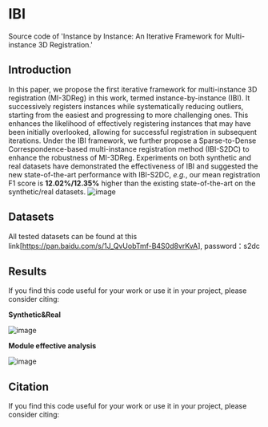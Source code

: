 # IBI
Source code of 'Instance by Instance: An Iterative Framework for Multi-instance 3D Registration.'

## Introduction
In this paper, we propose the first iterative framework for multi-instance 3D registration (MI-3DReg) in this work, termed instance-by-instance (IBI). It successively registers instances while systematically reducing outliers, starting from the easiest and progressing to more challenging ones. This enhances the likelihood of effectively registering instances that may have been initially overlooked, allowing for successful registration in subsequent iterations. Under the IBI framework, we further propose a Sparse-to-Dense Correspondence-based multi-instance registration method (IBI-S2DC) to enhance the robustness of MI-3DReg. Experiments on both synthetic and real datasets have demonstrated the effectiveness of IBI and suggested the new state-of-the-art performance with IBI-S2DC, _e.g._, our mean registration F1 score is **12.02%/12.35%** higher than the existing state-of-the-art on the synthetic/real datasets.
![image](https://github.com/user-attachments/assets/8aba13a9-c402-46fe-86f9-cac7b649a306)

## Datasets
All tested datasets can be found at this link[https://pan.baidu.com/s/1J_QvUobTmf-B4S0d8vrKvA], password：s2dc

## Results
If you find this code useful for your work or use it in your project, please consider citing:

**Synthetic&Real**

![image](https://github.com/user-attachments/assets/d2008d8e-736c-4f63-bde2-81e61868c098)

**Module effective analysis**

![image](https://github.com/user-attachments/assets/ce878661-8503-41e5-80c0-bd419caa58ee)

## Citation
If you find this code useful for your work or use it in your project, please consider citing:

